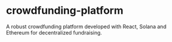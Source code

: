 # crowdfunding-platform
A robust crowdfunding platform developed with React, Solana and Ethereum for decentralized fundraising.
